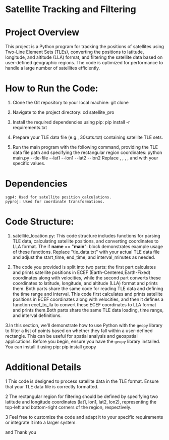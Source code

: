 # Satellite Tracking and Filtering
# Project Overview 

This project is a Python program for tracking the positions of satellites using Two-Line Element Sets (TLEs),
converting the positions to latitude, longitude, and altitude (LLA) format, 
and filtering the satellite data based on user-defined geographic regions.
The code is optimized for performance to handle a large number of satellites efficiently.

# How to Run the Code:
1. Clone the Git repository to your local machine:
      git clone <repository-url>
      
2. Navigate to the project directory:
     cd satellite_pro
   
3. Install the required dependencies using pip:
    pip install -r requirements.txt
   
4. Prepare your TLE data file (e.g., 30sats.txt) containing satellite TLE sets.
   
5. Run the main program with the following command, providing the TLE data file path and specifying the rectangular region coordinates:
     python main.py --tle-file <tle-file-path> --lat1 <lat1> --lon1 <lon1> --lat2 <lat2> --lon2 <lon2>
     Replace <tle-file-path>, <lat1>, <lon1>, <lat2>, and <lon2> with your specific values.

# Dependencies
    sgp4: Used for satellite position calculations.
    pyproj: Used for coordinate transformations.
    
# Code Structure:

1. satellite_location.py: This code structure includes functions for parsing TLE data, calculating satellite positions, and converting coordinates to LLA format.
  The if __name__ == "__main__": block demonstrates example usage of these functions. 
  Replace "tle_data.txt" with your actual TLE data file and adjust the start_time, end_time, and interval_minutes as needed.

2. The code you provided is split into two parts: the first part calculates and prints satellite positions in ECEF (Earth-Centered,Earth-Fixed) coordinates along with velocities,
    while the second part converts these coordinates to latitude, longitude, and altitude (LLA) format and prints them.
   Both parts share the same code for reading TLE data and defining the time range and interval. This code first calculates and prints satellite positions in ECEF coordinates
    along with velocities, and then it defines a function ecef_to_lla to convert these ECEF coordinates to LLA format and prints them.Both parts share the same TLE data loading, time range, and interval definitions.

3.In this section, we'll demonstrate how to use Python with the `geopy` library to filter a list of points based on whether they fall within a user-defined rectangle. This can be useful for spatial analysis and geospatial applications.
    Before you begin, ensure you have the `geopy` library installed. You can install it using pip:
      pip install geopy


# Additional Details
1 This code is designed to process satellite data in the TLE format. Ensure that your TLE data file is correctly formatted.

2 The rectangular region for filtering should be defined by specifying two latitude and longitude coordinates (lat1, lon1, lat2, lon2), representing the top-left and bottom-right corners of the region, respectively.

3 Feel free to customize the code and adapt it to your specific requirements or integrate it into a larger system.


and Thank you
